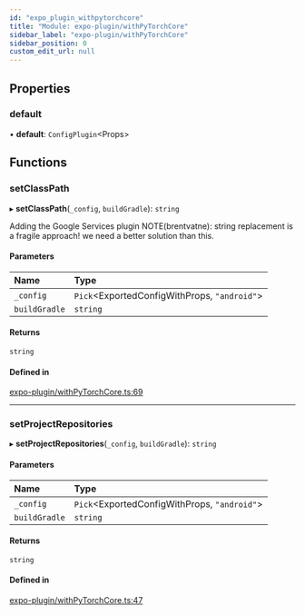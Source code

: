 ```yaml
---
id: "expo_plugin_withpytorchcore"
title: "Module: expo-plugin/withPyTorchCore"
sidebar_label: "expo-plugin/withPyTorchCore"
sidebar_position: 0
custom_edit_url: null
---
```


## Properties

### default

• **default**: `ConfigPlugin`<Props\>

## Functions

### setClassPath

▸ **setClassPath**(`_config`, `buildGradle`): `string`

Adding the Google Services plugin
NOTE(brentvatne): string replacement is a fragile approach! we need a
better solution than this.

#### Parameters

| Name | Type |
| :------ | :------ |
| `_config` | `Pick`<ExportedConfigWithProps, ``"android"``\> |
| `buildGradle` | `string` |

#### Returns

`string`

#### Defined in

[expo-plugin/withPyTorchCore.ts:69](https://github.com/pytorch/live/blob/b5096e9/react-native-pytorch-core/src/expo-plugin/withPyTorchCore.ts#L69)

___

### setProjectRepositories

▸ **setProjectRepositories**(`_config`, `buildGradle`): `string`

#### Parameters

| Name | Type |
| :------ | :------ |
| `_config` | `Pick`<ExportedConfigWithProps, ``"android"``\> |
| `buildGradle` | `string` |

#### Returns

`string`

#### Defined in

[expo-plugin/withPyTorchCore.ts:47](https://github.com/pytorch/live/blob/b5096e9/react-native-pytorch-core/src/expo-plugin/withPyTorchCore.ts#L47)
